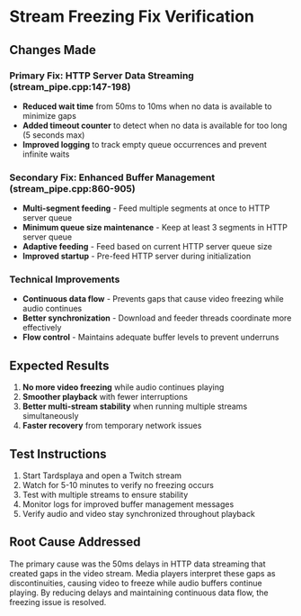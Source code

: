 # Stream Freezing Fix Verification

## Changes Made

### Primary Fix: HTTP Server Data Streaming (stream_pipe.cpp:147-198)
- **Reduced wait time** from 50ms to 10ms when no data is available to minimize gaps
- **Added timeout counter** to detect when no data is available for too long (5 seconds max)
- **Improved logging** to track empty queue occurrences and prevent infinite waits

### Secondary Fix: Enhanced Buffer Management (stream_pipe.cpp:860-905)
- **Multi-segment feeding** - Feed multiple segments at once to HTTP server queue
- **Minimum queue size maintenance** - Keep at least 3 segments in HTTP server queue
- **Adaptive feeding** - Feed based on current HTTP server queue size
- **Improved startup** - Pre-feed HTTP server during initialization

### Technical Improvements
- **Continuous data flow** - Prevents gaps that cause video freezing while audio continues
- **Better synchronization** - Download and feeder threads coordinate more effectively
- **Flow control** - Maintains adequate buffer levels to prevent underruns

## Expected Results
1. **No more video freezing** while audio continues playing
2. **Smoother playback** with fewer interruptions
3. **Better multi-stream stability** when running multiple streams simultaneously
4. **Faster recovery** from temporary network issues

## Test Instructions
1. Start Tardsplaya and open a Twitch stream
2. Watch for 5-10 minutes to verify no freezing occurs
3. Test with multiple streams to ensure stability
4. Monitor logs for improved buffer management messages
5. Verify audio and video stay synchronized throughout playback

## Root Cause Addressed
The primary cause was the 50ms delays in HTTP data streaming that created gaps in the video stream. Media players interpret these gaps as discontinuities, causing video to freeze while audio buffers continue playing. By reducing delays and maintaining continuous data flow, the freezing issue is resolved.